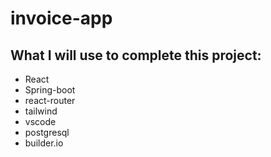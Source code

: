 # invoice-app

## What I will use to complete this project:
- React
- Spring-boot
- react-router
- tailwind
- vscode
- postgresql
- builder.io
